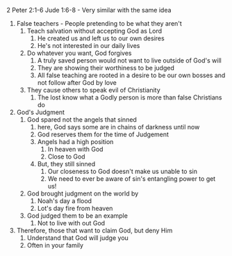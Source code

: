 2 Peter 2:1-6
Jude 1:6-8 - Very similar with the same idea

1. False teachers - People pretending to be what they aren't
    1. Teach salvation without accepting God as Lord
        1. He created us and left us to our own desires
        2. He's not interested in our daily lives
    2. Do whatever you want, God forgives
        1. A truly saved person would not want to live outside of God's will
        2. They are showing their worthiness to be judged
        3. All false teaching are rooted in a desire to be our own bosses and not follow after God by love
    3. They cause others to speak evil of Christianity
        1. The lost know what a Godly person is more than false Christians do
2. God's Judgment 
    1. God spared not the angels that sinned
        1. here, God says some are in chains of darkness until now
        2. God reserves them for the time of Judgement 
        3. Angels had a high position
            1. In heaven with God
            2. Close to God
        4. But, they still sinned
            1. Our closeness to God doesn't make us unable to sin
            2. We need to ever be aware of sin's entangling power to get us!
    2. God brought judgment on the world by
        1. Noah's day a flood
        2. Lot's day fire from heaven
    3. God judged them to be an example
        1. Not to live with out God
3. Therefore, those that want to claim God, but deny Him
    1. Understand that God will judge you
    2. Often in your family

